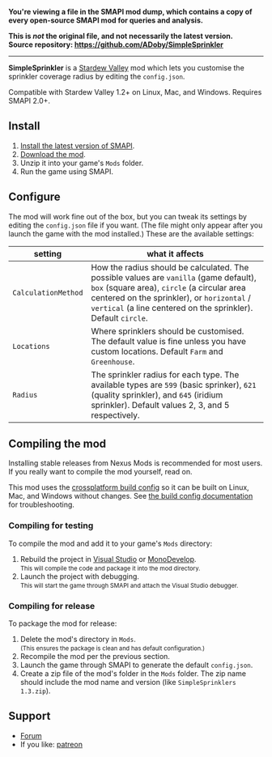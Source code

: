**You're viewing a file in the SMAPI mod dump, which contains a copy of every open-source SMAPI mod
for queries and analysis.**

**This is _not_ the original file, and not necessarily the latest version.**  
**Source repository: https://github.com/ADoby/SimpleSprinkler**

----

**SimpleSprinkler** is a [Stardew Valley](http://stardewvalley.net/) mod which lets you customise
the sprinkler coverage radius by editing the `config.json`.

Compatible with Stardew Valley 1.2+ on Linux, Mac, and Windows. Requires SMAPI 2.0+.

## Install
1. [Install the latest version of SMAPI](https://smapi.io).
2. [Download the mod](https://www.nexusmods.com/stardewvalley/mods/76).
3. Unzip it into your game's `Mods` folder.
4. Run the game using SMAPI.

## Configure
The mod will work fine out of the box, but you can tweak its settings by editing the `config.json`
file if you want. (The file might only appear after you launch the game with the mod installed.)
These are the available settings:

setting                | what it affects
---------------------- | -------------------
`CalculationMethod` | How the radius should be calculated. The possible values are `vanilla` (game default), `box` (square area), `circle` (a circular area centered on the sprinkler), or `horizontal` / `vertical` (a line centered on the sprinkler). Default `circle`.
`Locations`          | Where sprinklers should be customised. The default value is fine unless you have custom locations. Default `Farm` and `Greenhouse`.
`Radius`             | The sprinkler radius for each type. The available types are `599` (basic sprinker), `621` (quality sprinkler), and `645` (iridium sprinkler). Default values 2, 3, and 5 respectively.

## Compiling the mod
Installing stable releases from Nexus Mods is recommended for most users. If you really want to
compile the mod yourself, read on.

This mod uses the [crossplatform build config](https://github.com/Pathoschild/Stardew.ModBuildConfig#readme)
so it can be built on Linux, Mac, and Windows without changes. See [the build config documentation](https://github.com/Pathoschild/Stardew.ModBuildConfig#readme)
for troubleshooting.

### Compiling for testing
To compile the mod and add it to your game's `Mods` directory:

1. Rebuild the project in [Visual Studio](https://www.visualstudio.com/vs/community/) or [MonoDevelop](http://www.monodevelop.com/).  
   <small>This will compile the code and package it into the mod directory.</small>
2. Launch the project with debugging.  
   <small>This will start the game through SMAPI and attach the Visual Studio debugger.</small>

### Compiling for release
To package the mod for release:

1. Delete the mod's directory in `Mods`.  
   <small>(This ensures the package is clean and has default configuration.)</small>
2. Recompile the mod per the previous section.
3. Launch the game through SMAPI to generate the default `config.json`.
4. Create a zip file of the mod's folder in the `Mods` folder. The zip name should include the
   mod name and version (like `SimpleSprinklers 1.3.zip`).

## Support
* [Forum](http://community.playstarbound.com/threads/smapi-simple-sprinkler.109782/)
* If you like: [patreon](https://www.patreon.com/TZed?ty=h)
